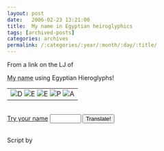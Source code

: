 ```yaml
---
layout: post
date:	2006-02-23 13:21:00
title:  My name in Egyptian heiroglyphics
tags: [archived-posts]
categories: archives
permalink: /:categories/:year/:month/:day/:title/
---
```

From a link on the LJ of <LJ user="nimatee">


<acronym title="Deepa">My name</acronym> using Egyptian Hieroglyphs!<br />
<table border="0"><tr><td bgcolor="white"><img src="http://www.thejackol.com/images/egypt/d.png" title="D" alt="D" border="0"> <img src="http://www.thejackol.com/images/egypt/e.png" title="E" alt="E" border="0"> <img src="http://www.thejackol.com/images/egypt/e.png" title="E" alt="E" border="0"> <img src="http://www.thejackol.com/images/egypt/p.png" title="P" alt="P" border="0"> <img src="http://www.thejackol.com/images/egypt/a.png" title="A" alt="A" border="0"> </td></tr></table>
<br /><form name="frmEgypt" action="http://www.thejackol.com/cgi-bin/egyptian.py" method="get"> <a href="http://www.thejackol.com/2005/06/05/hieroglyphs-meme/">Try your name</a> <input type="text" maxlength="25" size="6" name="q" /> <input type="submit" value="Translate!" /></form> <br />Script by <lj user="jackol">
